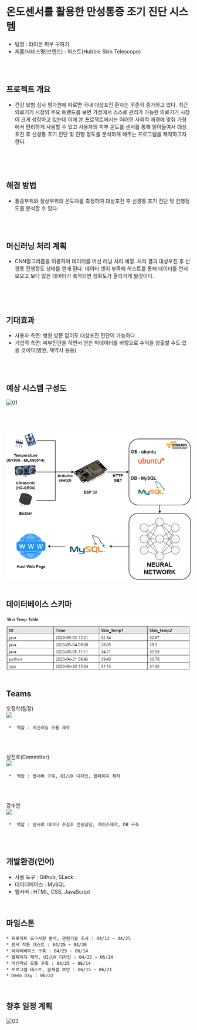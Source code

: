 # 온도센서를 활용한 만성통증 조기 진단 시스템
   * 팀명 : 라이온 피부 구하기 
   * 제품/서비스명(브랜드) : 허스트(Hubble Skin Telescope)
    
   <br/>
   <br/> 
    
    
프로젝트 개요
---  
   * 건강 보험 심사 평가원에 따르면 국내 대상포진 환자는 꾸준히 증가하고 있다.
   최근 의료기기 시장의 주요 트랜드를 보면 가정에서 스스로 관리가 가능한 의료기기 시장이
   크게 성장하고 있는데 이에 본 프로젝트에서는 이러한 사회적 배경에 맞춰 가정에서 편리하게
   사용할 수 있고 사용자의 피부 온도를 센서를 통해 읽어들여서 대상포진 후 신경통 조기 진단 및
   진행 정도를 분석하게 해주는 프로그램을 제작하고자 한다.
   <br/>  
   <br/> 
   <br/>
   
해결 방법
---  
   * 통증부위와 정상부위의 온도차를 측정하여 대상포진 후 신경통 조기 진단 및 진행정도를 분석할 수 있다.
   <br/> 
   <br/> 
   
머신러닝 처리 계획
---
   * CNN알고리즘을 이용하여 데이터를 머신 러닝 처리 예정. 
   처리 결과 대상포진 후 신경통 진행정도 상태를 얻게 된다. 데이터 셋이 부족해 허스트를 통해 데이터를 먼저 모으고 보다 많은 데이터가 축적되면 정확도가 올라가게 될것이다.
   <br/> 
   <br/>
   <br/> 
   
   
기대효과
---  
   *  사용자 측면: 병원 방문 없이도 대상포진 진단이 가능하다. 
   *  기업적 측면: 피부진단을 하면서 얻은 빅데이터를 바탕으로 수익을 창출할 수도 있을 것이다(병원, 제약사 등등)
   <br/> 
   <br/> 
  
예상 시스템 구성도
---
![01](https://user-images.githubusercontent.com/57625947/85220608-ee985780-b3e7-11ea-9c17-ebebeed11829.png)


 <br/> 
 <br/> 
 <br/> 
 

   <img src="img/diagram.png">


  <br/> 
  <br/> 
  

데이터베이스 스키마
---  
   <img src="img/skin_temp_table.png">
   <br/>
   <br/> 
   
   
Teams
---  
  
  
오정학(팀장)
   <br/>
<img src="https://user-images.githubusercontent.com/57625947/79041832-df4d9e80-7c2d-11ea-9a01-7f89f9e6ab30.png" width="150">
```
 *  역할 : 머신러닝 모듈 제작
```

   <br/>  
   <br/>     
   
성진호(Committer)
   <br/>
<img src="https://user-images.githubusercontent.com/57625947/79041833-e1aff880-7c2d-11ea-97cf-d7749775f55c.png" width="120">
```
 *  역할 : 웹서버 구축, UI/UX 디자인, 웹페이지 제작 
```

   <br/>  
   <br/>

강수연
   <br/>
<img src="https://user-images.githubusercontent.com/57625947/79041836-e4125280-7c2d-11ea-9ec5-28617e53fd63.jpg" width="120">
```
 *  역할 : 센서로 데이터 수집후 전송담당, 케이스제작, DB 구축 
```
   <br/>  
   <br/>  
   
개발환경(언어)
---
  * 사용 도구 : Github, SLack
  * 데이터베이스 : MySQL
  * 웹서버 : HTML, CSS, JavaScript


   <br/>  
   
마일스톤
---  
    * 프로젝트 요구사항 분석, 관련기술 조사 : 04/12 ~ 04/25
    * 센서 작동 테스트 : 04/25 ~ 04/30
    * 데이터베이스 구축 : 04/25 ~ 06/14
    * 웹페이지 제작, UI/UX 디자인 : 04/25 ~ 06/14
    * 머신러닝 모듈 구축 : 04/25 ~ 06/14
    * 프로그램 테스트, 문제점 보안 : 06/15 ~ 06/21
    * Demo Day : 06/22
    
      
      
   <br/>  
         
향후 일정 계획
---      
![03](https://user-images.githubusercontent.com/57625947/85220613-fbb54680-b3e7-11ea-9f41-67c93d4ef488.png)

  
